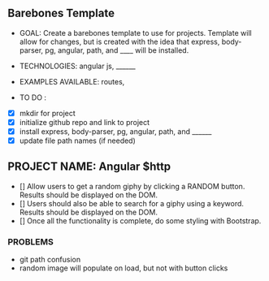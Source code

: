 ## Barebones Template

+ GOAL: Create a barebones template to use for projects. Template will allow for changes, but is created with the idea that express, body-parser, pg, angular, path, and ____ will be installed.

+ TECHNOLOGIES: angular js, ______

+ EXAMPLES AVAILABLE: routes,

+ TO DO :

- [x] mkdir for project
- [x] initialize github repo and link to project
- [x] install express, body-parser, pg, angular, path, and ______
- [x] update file path names (if needed)

## PROJECT NAME: Angular $http

- [] Allow users to get a random giphy by clicking a RANDOM button. Results should be displayed on the DOM.
- [] Users should also be able to search for a giphy using a keyword. Results should be displayed on the DOM.
- [] Once all the functionality is complete, do some styling with Bootstrap.

### PROBLEMS

- git path confusion
- random image will populate on load, but not with button clicks

